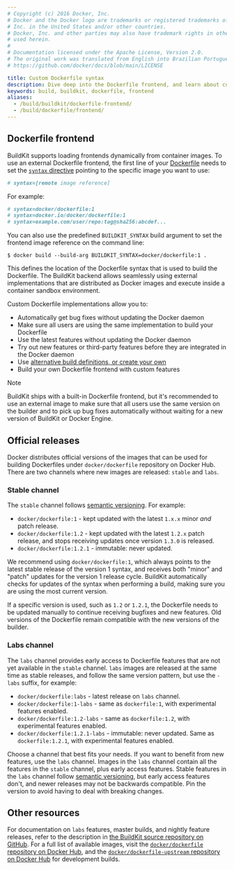 ```yaml
---
# Copyright (c) 2016 Docker, Inc.
# Docker and the Docker logo are trademarks or registered trademarks of Docker,
# Inc. in the United States and/or other countries.
# Docker, Inc. and other parties may also have trademark rights in other terms
# used herein.
#
# Documentation licensed under the Apache License, Version 2.0.
# The original work was translated from English into Brazilian Portuguese.
# https://github.com/docker/docs/blob/main/LICENSE

title: Custom Dockerfile syntax
description: Dive deep into the Dockerfile frontend, and learn about custom frontends
keywords: build, buildkit, dockerfile, frontend
aliases:
  - /build/buildkit/dockerfile-frontend/
  - /build/dockerfile/frontend/
---
```

## Dockerfile frontend

BuildKit supports loading frontends dynamically from container images. To use
an external Dockerfile frontend, the first line of your [Dockerfile](/reference/dockerfile.md)
needs to set the [`syntax` directive](/reference/dockerfile.md#syntax)
pointing to the specific image you want to use:

```dockerfile
# syntax=[remote image reference]
```

For example:

```dockerfile
# syntax=docker/dockerfile:1
# syntax=docker.io/docker/dockerfile:1
# syntax=example.com/user/repo:tag@sha256:abcdef...
```

You can also use the predefined `BUILDKIT_SYNTAX` build argument to set the
frontend image reference on the command line:

```console
$ docker build --build-arg BUILDKIT_SYNTAX=docker/dockerfile:1 .
```

This defines the location of the Dockerfile syntax that is used to build the
Dockerfile. The BuildKit backend allows seamlessly using external
implementations that are distributed as Docker images and execute inside a
container sandbox environment.

Custom Dockerfile implementations allow you to:

- Automatically get bug fixes without updating the Docker daemon
- Make sure all users are using the same implementation to build your Dockerfile
- Use the latest features without updating the Docker daemon
- Try out new features or third-party features before they are integrated in the Docker daemon
- Use [alternative build definitions, or create your own](https://github.com/moby/buildkit#exploring-llb)
- Build your own Dockerfile frontend with custom features

> [!NOTE]
>
> BuildKit ships with a built-in Dockerfile frontend, but it's recommended
> to use an external image to make sure that all users use the same version on
> the builder and to pick up bug fixes automatically without waiting for a new
> version of BuildKit or Docker Engine.

## Official releases

Docker distributes official versions of the images that can be used for building
Dockerfiles under `docker/dockerfile` repository on Docker Hub. There are two
channels where new images are released: `stable` and `labs`.

### Stable channel

The `stable` channel follows [semantic versioning](https://semver.org).
For example:

- `docker/dockerfile:1` - kept updated with the latest `1.x.x` minor _and_ patch
  release.
- `docker/dockerfile:1.2` - kept updated with the latest `1.2.x` patch release,
  and stops receiving updates once version `1.3.0` is released.
- `docker/dockerfile:1.2.1` - immutable: never updated.

We recommend using `docker/dockerfile:1`, which always points to the latest
stable release of the version 1 syntax, and receives both "minor" and "patch"
updates for the version 1 release cycle. BuildKit automatically checks for
updates of the syntax when performing a build, making sure you are using the
most current version.

If a specific version is used, such as `1.2` or `1.2.1`, the Dockerfile needs
to be updated manually to continue receiving bugfixes and new features. Old
versions of the Dockerfile remain compatible with the new versions of the
builder.

### Labs channel

The `labs` channel provides early access to Dockerfile features that are not yet
available in the `stable` channel. `labs` images are released at the same time
as stable releases, and follow the same version pattern, but use the `-labs`
suffix, for example:

- `docker/dockerfile:labs` - latest release on `labs` channel.
- `docker/dockerfile:1-labs` - same as `dockerfile:1`, with experimental
  features enabled.
- `docker/dockerfile:1.2-labs` - same as `dockerfile:1.2`, with experimental
  features enabled.
- `docker/dockerfile:1.2.1-labs` - immutable: never updated. Same as
  `dockerfile:1.2.1`, with experimental features enabled.

Choose a channel that best fits your needs. If you want to benefit from
new features, use the `labs` channel. Images in the `labs` channel contain
all the features in the `stable` channel, plus early access features.
Stable features in the `labs` channel follow [semantic versioning](https://semver.org),
but early access features don't, and newer releases may not be backwards
compatible. Pin the version to avoid having to deal with breaking changes.

## Other resources

For documentation on `labs` features, master builds, and nightly feature
releases, refer to the description in [the BuildKit source repository on GitHub](https://github.com/moby/buildkit/blob/master/README.md).
For a full list of available images, visit the [`docker/dockerfile` repository on Docker Hub](https://hub.docker.com/r/docker/dockerfile),
and the [`docker/dockerfile-upstream` repository on Docker Hub](https://hub.docker.com/r/docker/dockerfile-upstream)
for development builds.
